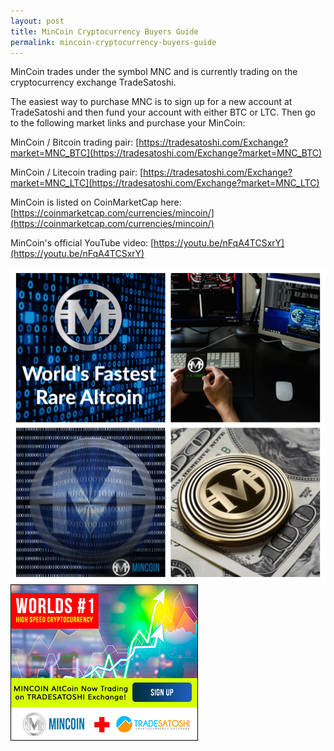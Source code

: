 ```yaml
---
layout: post
title: MinCoin Cryptocurrency Buyers Guide
permalink: mincoin-cryptocurrency-buyers-guide
---
```


MinCoin trades under the symbol MNC and is currently trading on the cryptocurrency exchange TradeSatoshi.

The easiest way to purchase MNC is to sign up for a new account at TradeSatoshi and then fund your account with either BTC or LTC. Then go to the following market links and purchase your MinCoin:

MinCoin / Bitcoin trading pair: [https://tradesatoshi.com/Exchange?market=MNC_BTC](https://tradesatoshi.com/Exchange?market=MNC_BTC)  

MinCoin / Litecoin trading pair: [https://tradesatoshi.com/Exchange?market=MNC_LTC](https://tradesatoshi.com/Exchange?market=MNC_LTC)  

MinCoin is listed on CoinMarketCap here: [https://coinmarketcap.com/currencies/mincoin/](https://coinmarketcap.com/currencies/mincoin/)  

MinCoin's official YouTube video: [https://youtu.be/nFqA4TCSxrY](https://youtu.be/nFqA4TCSxrY)  



![mincoin-tradesatoshi-trading](/images/post/mincoin-tradesatoshi-trading.png "mincoin-tradesatoshi-trading")
![MNC-MinCoin-TradeSatoshi-Cryptocurrency-Exchange](/images/post/MNC-MinCoin-TradeSatoshi-Cryptocurrency-Exchange.jpg "MNC-MinCoin-TradeSatoshi-Cryptocurrency-Exchange")